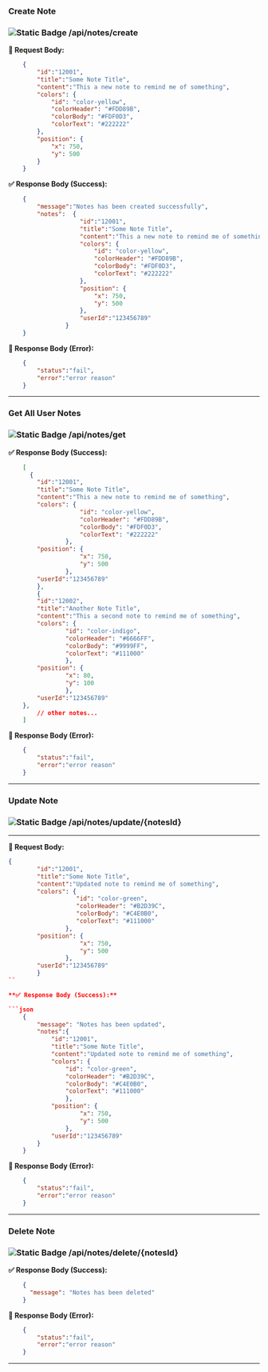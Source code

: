 ### **Create Note**

### ![Static Badge](https://img.shields.io/badge/POST-%23F0E442?style=flat&logoColor=%23111000) /api/notes/create

**📝 Request Body:**

```json
    {
        "id":"12001",
        "title":"Some Note Title",
        "content":"This a new note to remind me of something",
        "colors": {
            "id": "color-yellow",
            "colorHeader": "#FDD89B",
            "colorBody": "#FDF0D3",
            "colorText": "#222222"
        },
        "position": {
            "x": 750,
            "y": 500
        }
    }
```

**✅ Response Body (Success):**

```json
    {
        "message":"Notes has been created successfully",
        "notes":  {
                    "id":"12001",
                    "title":"Some Note Title",
                    "content":"This a new note to remind me of something",
                    "colors": {
                        "id": "color-yellow",
                        "colorHeader": "#FDD89B",
                        "colorBody": "#FDF0D3",
                        "colorText": "#222222"
                    },
                    "position": {
                        "x": 750,
                        "y": 500
                    },
                    "userId":"123456789"
                }
    }
```

**🚫 Response Body (Error):**

```json
    {
        "status":"fail",
        "error":"error reason"
    }
```

--- 

### **Get All User Notes**

### ![Static Badge](https://img.shields.io/badge/GET-%23009E73?style=flat&logoColor=%23111000) /api/notes/get 

**✅ Response Body (Success):**

```json
    [
      {
        "id":"12001",
        "title":"Some Note Title",
        "content":"This a new note to remind me of something",
        "colors": {
                    "id": "color-yellow",
                    "colorHeader": "#FDD89B",
                    "colorBody": "#FDF0D3",
                    "colorText": "#222222"
                },
        "position": {
                    "x": 750,
                    "y": 500
                },
        "userId":"123456789"
        },
        {
        "id":"12002",
        "title":"Another Note Title",
        "content":"This a second note to remind me of something",
        "colors": {
                "id": "color-indigo",
                "colorHeader": "#6666FF",
                "colorBody": "#9999FF",
                "colorText": "#111000"
                },
        "position": {
                "x": 80,
                "y": 100
                },
        "userId":"123456789"
    },
        // other notes...
    ]
 ```

**🚫 Response Body (Error):**

```json
    {
        "status":"fail",
        "error":"error reason"
    }
```


--- 

### **Update Note**

### ![Static Badge](https://img.shields.io/badge/PUT-%23785EF0?style=flat-square&logoColor=%23111000) /api/notes/update/{notesId}

--- 

**📝 Request Body:**

```json
{
        "id":"12001",
        "title":"Some Note Title",
        "content":"Updated note to remind me of something",
        "colors": {
                   "id": "color-green",
                   "colorHeader": "#B2D39C",
                   "colorBody": "#C4E0B0",
                   "colorText": "#111000"
                },
        "position": {
                    "x": 750,
                    "y": 500
                },
        "userId":"123456789"
        }
``

**✅ Response Body (Success):**

```json
    {
        "message": "Notes has been updated",
        "notes":{
            "id":"12001",
            "title":"Some Note Title",
            "content":"Updated note to remind me of something",
            "colors": {
                "id": "color-green",
                "colorHeader": "#B2D39C",
                "colorBody": "#C4E0B0",
                "colorText": "#111000"
                },
            "position": {
                    "x": 750,
                    "y": 500
                },
            "userId":"123456789"
        }
    }
 ```

**🚫 Response Body (Error):**

```json
    {
        "status":"fail",
        "error":"error reason"
    }
```
---

### **Delete Note**

###  ![Static Badge](https://img.shields.io/badge/DELETE-%23CE0E2B?style=flat&logoColor=%23111000) /api/notes/delete/{notesId}

**✅ Response Body (Success):**

```json
    {
      "message": "Notes has been deleted"
    }
```

**🚫 Response Body (Error):**

```json
    {
        "status":"fail",
        "error":"error reason"
    }
```


---